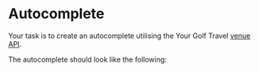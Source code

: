 # Autocomplete

Your task is to create an autocomplete utilising the Your Golf Travel [venue API](www.yourgolftravel.com/api/venues).

The autocomplete should look like the following:

